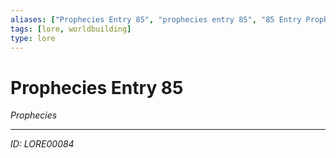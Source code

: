 ```yaml
---
aliases: ["Prophecies Entry 85", "prophecies entry 85", "85 Entry Prophecies"]
tags: [lore, worldbuilding]
type: lore
---
```


# Prophecies Entry 85

*Prophecies*

---
*ID: LORE00084*